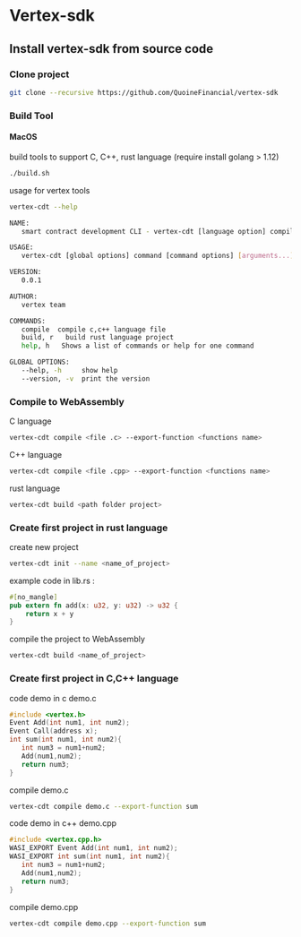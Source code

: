 # Vertex-sdk
## Install vertex-sdk from source code
### Clone project
```bash
git clone --recursive https://github.com/QuoineFinancial/vertex-sdk
```
### Build Tool
#### MacOS
build tools to support C, C++, rust language (require install golang > 1.12)
```bash
./build.sh
```
usage for vertex tools
```bash
vertex-cdt --help
```
```bash
NAME:
   smart contract development CLI - vertex-cdt [language option] compile [file]

USAGE:
   vertex-cdt [global options] command [command options] [arguments...]

VERSION:
   0.0.1

AUTHOR:
   vertex team

COMMANDS:
   compile  compile c,c++ language file
   build, r   build rust language project
   help, h   Shows a list of commands or help for one command

GLOBAL OPTIONS:
   --help, -h     show help
   --version, -v  print the version
```
### Compile to WebAssembly
C language
```bash
vertex-cdt compile <file .c> --export-function <functions name>
```
 C++ language
```bash
vertex-cdt compile <file .cpp> --export-function <functions name>
```
rust language
```bash
vertex-cdt build <path folder project>
```
### Create first project in rust language
create new project
```bash
vertex-cdt init --name <name_of_project>
```
example code in lib.rs :
```rust
#[no_mangle]
pub extern fn add(x: u32, y: u32) -> u32 {
    return x + y
}
```
compile the project to WebAssembly
```bash
vertex-cdt build <name_of_project>
```
### Create first project in C,C++ language
code demo in c demo.c
```c
#include <vertex.h>
Event Add(int num1, int num2);
Event Call(address x);
int sum(int num1, int num2){
   int num3 = num1+num2;
   Add(num1,num2);
   return num3;
}
```
compile demo.c
```bash
vertex-cdt compile demo.c --export-function sum
```
code demo in c++ demo.cpp
```c++
#include <vertex.cpp.h>
WASI_EXPORT Event Add(int num1, int num2);
WASI_EXPORT int sum(int num1, int num2){
   int num3 = num1+num2;
   Add(num1,num2);
   return num3;
}
```
compile demo.cpp
```bash
vertex-cdt compile demo.cpp --export-function sum
```